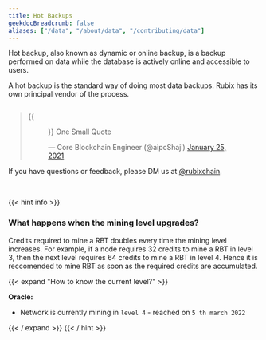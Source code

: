 ```yaml
---
title: Hot Backups
geekdocBreadcrumb: false
aliases: ["/data", "/about/data", "/contributing/data"]
---
```


Hot backup, also known as dynamic or online backup, is a backup performed on data while the database is actively online and accessible to users.

A hot backup is the standard way of doing most data backups. Rubix has its own principal vendor of the process.

<img src = "">

<blockquote class="Rubix-tweet"><p lang="en" dir="ltr">
{{<figure src="../static/images/shajiRock.gif" >}}
One Small Quote</p>&mdash; Core Blockchain Engineer (@aipcShaji) <a href="https://Rubix.com/bwatchexample/status/1353736772459532293?ref_src=twsrc%5Etfw">January 25, 2021</a></blockquote> <script async src="https://platform.Rubix.com/widgets.js" charset="utf-8"></script>

If you have questions or feedback, please DM us at [@rubixchain](http://twitter.com/rubixChain).



<br>

{{< hint info >}}

### What happens when the mining level upgrades?

Credits required to mine a RBT doubles every time the mining level increases. For example, if a node requires 32 credits to mine a RBT in level 3, then the next level requires 64 credits to mine a RBT in level 4. Hence it is reccomended to mine RBT as soon as the required credits are accumulated.

{{< expand "How to know the current level?" >}}

**Oracle:**

- Network is currently mining in `level 4` - reached on `5 th march 2022`

{{< / expand >}}
{{< / hint >}}
